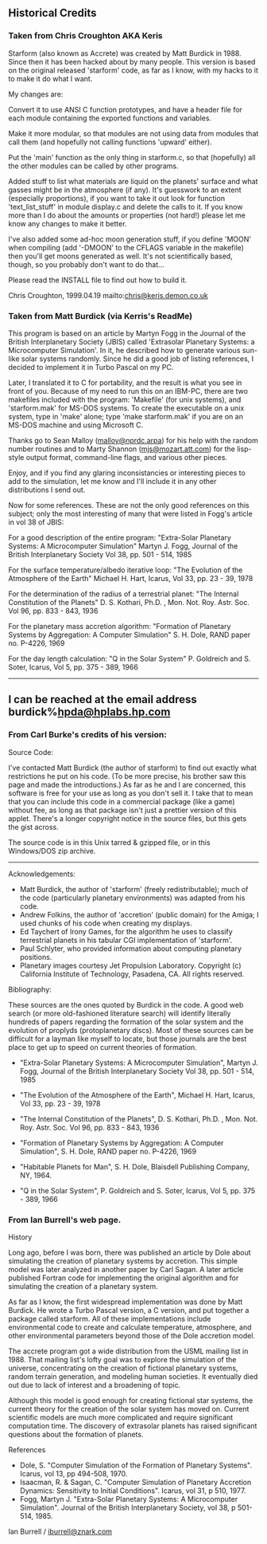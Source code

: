 ## Historical Credits


### Taken from Chris Croughton AKA Keris

Starform (also known as Accrete) was created by Matt Burdick in 1988.  Since
then it has been hacked about by many people.  This version is based on the
original released 'starform' code, as far as I know, with my hacks to it to
make it do what I want.

My changes are:

  Convert it to use ANSI C function prototypes, and have a header file for
  each module containing the exported functions and variables.

  Make it more modular, so that modules are not using data from modules that
  call them (and hopefully not calling functions 'upward' either).
  
  Put the 'main' function as the only thing in starform.c, so that (hopefully)
  all the other modules can be called by other programs.

  Added stuff to list what materials are liquid on the planets' surface and
  what gasses might be in the atmosphere (if any).  It's guesswork to an
  extent (especially proportions), if you want to take it out look for
  function 'text_list_stuff' in module display.c and delete the calls to it.
  If you know more than I do about the amounts or properties (not hard!)
  please let me know any changes to make it better.

  I've also added some ad-hoc moon generation stuff, if you define 'MOON' when
  compiling (add '-DMOON' to the CFLAGS variable in the makefile) then you'll
  get moons generated as well.  It's not scientifically based, though, so you
  probably don't want to do that...

Please read the INSTALL file to find out how to build it.

Chris Croughton, 1999.04.19
mailto:chris@keris.demon.co.uk

### Taken from Matt Burdick (via Kerris's ReadMe)

This program is based on an article by Martyn Fogg in the Journal of the
British Interplanetary Society (JBIS) called 'Extrasolar Planetary Systems:
a Microcomputer Simulation'.  In it, he described how to generate various
sun-like solar systems randomly.  Since he did a good job of listing
references, I decided to implement it in Turbo Pascal on my PC.

Later, I translated it to C for portability, and the result is what you see
in front of you.  Because of my need to run this on an IBM-PC, there are two
makefiles included with the program: 'Makefile' (for unix systems), and 
'starform.mak' for MS-DOS systems.  To create the executable on a unix 
system, type in 'make' alone; type 'make starform.mak' if you are on 
an MS-DOS machine and using Microsoft C.

Thanks go to Sean Malloy (malloy@nprdc.arpa) for his help with the random
number routines and to Marty Shannon (mjs@mozart.att.com) for the
lisp-style output format, command-line flags, and various other pieces.

Enjoy, and if you find any glaring inconsistancies or interesting pieces to
add to the simulation, let me know and I'll include it in any other
distributions I send out.

Now for some references.  These are not the only good references on this 
subject; only the most interesting of many that were listed in Fogg's 
article in vol 38 of JBIS:

For a good description of the entire program:
    "Extra-Solar Planetary Systems: A Microcomputer Simulation"
    Martyn J. Fogg,  Journal of the British Interplanetary Society
    Vol 38, pp. 501 - 514, 1985

For the surface temperature/albedo iterative loop:
    "The Evolution of the Atmosphere of the Earth"
    Michael H. Hart, Icarus, Vol 33, pp. 23 - 39, 1978

For the determination of the radius of a terrestrial planet:
    "The Internal Constitution of the Planets"
    D. S. Kothari, Ph.D. , Mon. Not. Roy. Astr. Soc.
    Vol 96, pp. 833 - 843, 1936

For the planetary mass accretion algorithm:
    "Formation of Planetary Systems by Aggregation: A Computer Simulation"
    S. H. Dole, RAND paper no. P-4226, 1969

For the day length calculation:
    "Q in the Solar System"
    P. Goldreich and S. Soter, Icarus, Vol 5, pp. 375 - 389, 1966

----------------------------------------------------------------------
 I can be reached at the email address burdick%hpda@hplabs.hp.com
----------------------------------------------------------------------

### From Carl Burke's credits of his version:

Source Code:

I've contacted Matt Burdick (the author of starform) to find out exactly what restrictions he put on his code. (To be more precise, his brother saw this page and made the introductions.) As far as he and I are concerned, this software is free for your use as long as you don't sell it. I take that to mean that you can include this code in a commercial package (like a game) without fee, as long as that package isn't just a prettier version of this applet. There's a longer copyright notice in the source files, but this gets the gist across.

The source code is in this Unix tarred & gzipped file, or in this Windows/DOS zip archive.

------------------------------------------------------------------------
Acknowledgements:

- Matt Burdick, the author of 'starform' (freely redistributable); much of the code (particularly planetary environments) was adapted from his code.
- Andrew Folkins, the author of 'accretion' (public domain) for the Amiga; I used chunks of his code when creating my displays.
- Ed Taychert of Irony Games, for the algorithm he uses to classify terrestrial planets in his tabular CGI implementation of 'starform'.
- Paul Schlyter, who provided information about computing planetary positions.
- Planetary images courtesy Jet Propulsion Laboratory. Copyright (c) California Institute of Technology, Pasadena, CA. All rights reserved. 

Bibliography:

These sources are the ones quoted by Burdick in the code. A good web search (or more old-fashioned literature search) will identify literally hundreds of papers regarding the formation of the solar system and the evolution of proplyds (protoplanetary discs). Most of these sources can be difficult for a layman like myself to locate, but those journals are the best place to get up to speed on current theories of formation.

- "Extra-Solar Planetary Systems: A Microcomputer Simulation", Martyn J. Fogg, Journal of the British Interplanetary Society Vol 38, pp. 501 - 514, 1985
- "The Evolution of the Atmosphere of the Earth", Michael H. Hart, Icarus, Vol 33, pp. 23 - 39, 1978

- "The Internal Constitution of the Planets", D. S. Kothari, Ph.D. , Mon. Not. Roy. Astr. Soc. Vol 96, pp. 833 - 843, 1936

- "Formation of Planetary Systems by Aggregation: A Computer Simulation", S. H. Dole, RAND paper no. P-4226, 1969

- "Habitable Planets for Man", S. H. Dole, Blaisdell Publishing Company, NY, 1964.

- "Q in the Solar System", P. Goldreich and S. Soter, Icarus, Vol 5, pp. 375 - 389, 1966

### From Ian Burrell's web page.

History

Long ago, before I was born, there was published an article by Dole about simulating the creation of planetary systems by accretion. This simple model was later analyzed in another paper by Carl Sagan. A later article published Fortran code for implementing the original algorithm and for simulating the creation of a planetary system. 

As far as I know, the first widespread implementation was done by Matt Burdick. He wrote a Turbo Pascal version, a C version, and put together a package called starform. All of these implementations include environmental code to create and calculate temperature, atmosphere, and other environmental parameters beyond those of the Dole accretion model. 

The accrete program got a wide distribution from the USML mailing list in 1988. That mailing list's lofty goal was to explore the simulation of the universe, concentrating on the creation of fictional planetary systems, random terrain generation, and modeling human societies. It eventually died out due to lack of interest and a broadening of topic. 

Although this model is good enough for creating fictional star systems, the current theory for the creation of the solar system has moved on. Current scientific models are much more complicated and require significant computation time. The discovery of extrasolar planets has raised significant questions about the formation of planets. 

References

*    Dole, S. "Computer Simulation of the Formation of Planetary Systems". Icarus, vol 13, pp 494-508, 1970. 
*    Isaacman, R. & Sagan, C. "Computer Simulation of Planetary Accretion Dynamics: Sensitivity to Initial Conditions". Icarus, vol 31, p 510, 1977. 
*    Fogg, Martyn J. "Extra-Solar Planetary Systems: A Microcomputer Simulation". Journal of the British Interplanetary Society, vol 38, p 501-514, 1985. 

Ian Burrell / iburrell@znark.com
